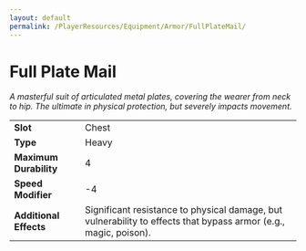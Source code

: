 ```yaml
---
layout: default
permalink: /PlayerResources/Equipment/Armor/FullPlateMail/
---
```

# Full Plate Mail
*A masterful suit of articulated metal plates, covering the wearer from neck to hip. The ultimate in physical protection, but severely impacts movement.*

| | |
| :--------------------- | :------------------------------------------------------ |
| **Slot** | Chest |
| **Type** | Heavy |
| **Maximum Durability** | 4 |
| **Speed Modifier** | -4 |
| **Additional Effects** | Significant resistance to physical damage, but vulnerability to effects that bypass armor (e.g., magic, poison). |